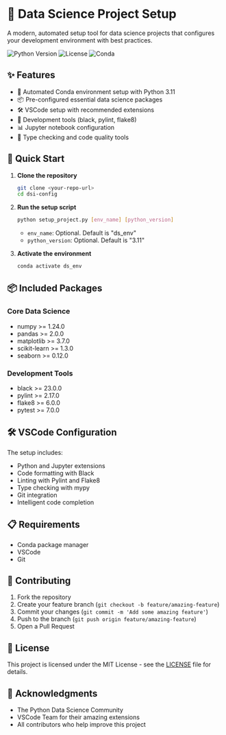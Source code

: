 # 🚀 Data Science Project Setup

A modern, automated setup tool for data science projects that configures your development environment with best practices.

![Python Version](https://img.shields.io/badge/python-3.11-blue.svg)
![License](https://img.shields.io/badge/license-MIT-green.svg)
![Conda](https://img.shields.io/badge/conda-compatible-brightgreen.svg)

## ✨ Features

- 🐍 Automated Conda environment setup with Python 3.11
- 📦 Pre-configured essential data science packages
- 🛠️ VSCode setup with recommended extensions
- 🔧 Development tools (black, pylint, flake8)
- 📊 Jupyter notebook configuration
- 🎯 Type checking and code quality tools

## 🚀 Quick Start

1. **Clone the repository**
   ```bash
   git clone <your-repo-url>
   cd dsi-config
   ```

2. **Run the setup script**
   ```bash
   python setup_project.py [env_name] [python_version]
   ```
   - `env_name`: Optional. Default is "ds_env"
   - `python_version`: Optional. Default is "3.11"

3. **Activate the environment**
   ```bash
   conda activate ds_env
   ```

## 📦 Included Packages

### Core Data Science
- numpy >= 1.24.0
- pandas >= 2.0.0
- matplotlib >= 3.7.0
- scikit-learn >= 1.3.0
- seaborn >= 0.12.0

### Development Tools
- black >= 23.0.0
- pylint >= 2.17.0
- flake8 >= 6.0.0
- pytest >= 7.0.0

## 🛠️ VSCode Configuration

The setup includes:
- Python and Jupyter extensions
- Code formatting with Black
- Linting with Pylint and Flake8
- Type checking with mypy
- Git integration
- Intelligent code completion

## 📋 Requirements

- Conda package manager
- VSCode
- Git

## 🤝 Contributing

1. Fork the repository
2. Create your feature branch (`git checkout -b feature/amazing-feature`)
3. Commit your changes (`git commit -m 'Add some amazing feature'`)
4. Push to the branch (`git push origin feature/amazing-feature`)
5. Open a Pull Request

## 📝 License

This project is licensed under the MIT License - see the [LICENSE](LICENSE) file for details.

## 🙏 Acknowledgments

- The Python Data Science Community
- VSCode Team for their amazing extensions
- All contributors who help improve this project 